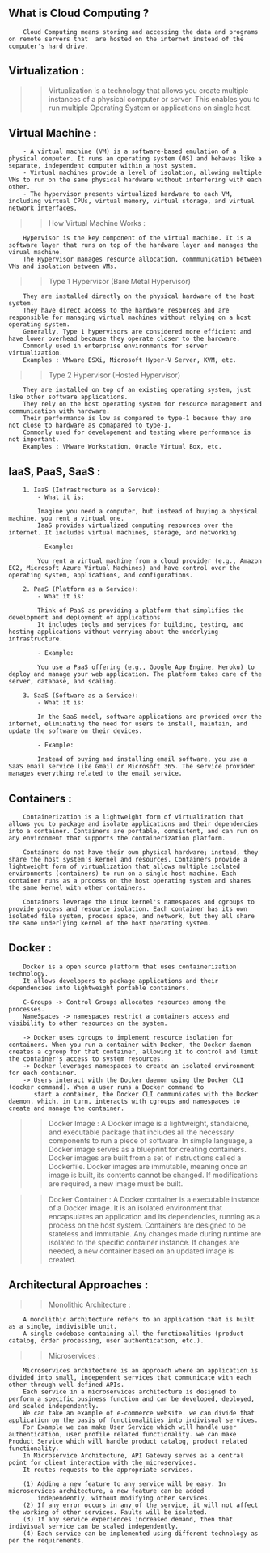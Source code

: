 ## What is Cloud Computing ?
```
    Cloud Computing means storing and accessing the data and programs on remote servers that  are hosted on the internet instead of the computer's hard drive.
```
## Virtualization :
>> Virtualization is a technology that allows you create multiple instances of a physical computer or server. This enables 
   you to run multiple Operating System or applications on single host.

## Virtual Machine :
```
    - A virtual machine (VM) is a software-based emulation of a physical computer. It runs an operating system (OS) and behaves like a separate, independent computer within a host system.
    - Virtual machines provide a level of isolation, allowing multiple VMs to run on the same physical hardware without interfering with each other.
    - The hypervisor presents virtualized hardware to each VM, including virtual CPUs, virtual memory, virtual storage, and virtual network interfaces.
```
>> How Virtual Machine Works :
```
    Hypervisor is the key component of the virtual machine. It is a software layer that runs on top of the hardware layer and manages the virual machine.
    The Hypervisor manages resource allocation, commmunication between VMs and isolation between VMs.
```
>> Type 1 Hypervisor (Bare Metal Hypervisor)
```
    They are installed directly on the physical hardware of the host system.
    They have direct access to the hardware resources and are responsible for managing virtual machines without relying on a host operating system.
    Generally, Type 1 hypervisors are considered more efficient and have lower overhead because they operate closer to the hardware.
    Commonly used in enterprise environments for server virtualization.
    Examples : VMware ESXi, Microsoft Hyper-V Server, KVM, etc.
```
>> Type 2 Hypervisor (Hosted Hypervisor)
```
    They are installed on top of an existing operating system, just like other software applications.
    They rely on the host operating system for resource management and communication with hardware.
    Their performance is low as compared to type-1 because they are not close to hardware as comapared to type-1.
    Commonly used for developement and testing where performance is not important.
    Examples : VMware Workstation, Oracle Virtual Box, etc.
```
## IaaS, PaaS, SaaS :
```
    1. IaaS (Infrastructure as a Service):
        - What it is:

        Imagine you need a computer, but instead of buying a physical machine, you rent a virtual one.
        IaaS provides virtualized computing resources over the internet. It includes virtual machines, storage, and networking.
        
        - Example:

        You rent a virtual machine from a cloud provider (e.g., Amazon EC2, Microsoft Azure Virtual Machines) and have control over the operating system, applications, and configurations.

    2. PaaS (Platform as a Service):
        - What it is:

        Think of PaaS as providing a platform that simplifies the development and deployment of applications.
        It includes tools and services for building, testing, and hosting applications without worrying about the underlying infrastructure.

        - Example:

        You use a PaaS offering (e.g., Google App Engine, Heroku) to deploy and manage your web application. The platform takes care of the server, database, and scaling.

    3. SaaS (Software as a Service):
        - What it is:

        In the SaaS model, software applications are provided over the internet, eliminating the need for users to install, maintain, and update the software on their devices.
        
        - Example:

        Instead of buying and installing email software, you use a SaaS email service like Gmail or Microsoft 365. The service provider manages everything related to the email service.
```
## Containers :
```
    Containerization is a lightweight form of virtualization that allows you to package and isolate applications and their dependencies into a container. Containers are portable, consistent, and can run on any environment that supports the containerization platform.

    Containers do not have their own physical hardware; instead, they share the host system's kernel and resources. Containers provide a lightweight form of virtualization that allows multiple isolated environments (containers) to run on a single host machine. Each container runs as a process on the host operating system and shares the same kernel with other containers.

    Containers leverage the Linux kernel's namespaces and cgroups to provide process and resource isolation. Each container has its own isolated file system, process space, and network, but they all share the same underlying kernel of the host operating system.
```

## Docker :
```
    Docker is a open source platform that uses containerization technology.
    It allows developers to package applications and their dependencies into lightweight portable containers.
    
    C-Groups -> Control Groups allocates resources among the processes.
    NameSpaces -> namespaces restrict a containers access and visibility to other resources on the system.

    -> Docker uses cgroups to implement resource isolation for containers. When you run a container with Docker, the Docker daemon creates a cgroup for that container, allowing it to control and limit the container's access to system resources.
    -> Docker leverages namespaces to create an isolated environment for each container.
    -> Users interact with the Docker daemon using the Docker CLI (docker command). When a user runs a Docker command to
       start a container, the Docker CLI communicates with the Docker daemon, which, in turn, interacts with cgroups and namespaces to create and manage the container.
```
>> Docker Image :
   A Docker image is a lightweight, standalone, and executable package that includes all the necessary components to run a piece of software. 
   In simple language, a Docker image serves as a blueprint for creating containers.
   Docker images are built from a set of instructions called a Dockerfile.
   Docker images are immutable, meaning once an image is built, its contents cannot be changed. If modifications are required, a new image must be built.

>> Docker Container :
   A Docker container is a executable instance of a Docker image. It is an isolated environment that encapsulates an application and its dependencies, running as a process on the host system.
   Containers are designed to be stateless and immutable. Any changes made during runtime are isolated to the specific container instance. If changes are needed, a new container based on an updated image is created.  

## Architectural Approaches :

>> Monolithic Architecture :
```
    A monolithic architecture refers to an application that is built as a single, indivisible unit.
    A single codebase containing all the functionalities (product catalog, order processing, user authentication, etc.).
```

>> Microservices :
```
    Microservices architecture is an approach where an application is divided into small, independent services that communicate with each other through well-defined APIs.
    Each service in a microservices architecture is designed to perform a specific business function and can be developed, deployed, and scaled independently.
    We can take an example of e-commerce website. we can divide that application on the basis of functionalities into indivisual services.
    For Example we can make User Service which will handle user authentication, user profile related functionality. we can make Product Service which will handle product catalog, product related functionality.
    In Microservice Architecture, API Gateway serves as a central point for client interaction with the microservices.
    It routes requests to the appropriate services.
```
```
    (1) Adding a new feature to any service will be easy. In microservices architecture, a new feature can be added
        independently, without modifying other services.
    (2) If any error occurs in any of the service, it will not affect the working of other services. Faults will be isolated.
    (3) If any service experiences increased demand, then that indivisual service can be scaled independently.
    (4) Each service can be implemented using different technology as per the requirements.
```